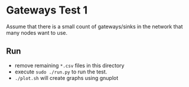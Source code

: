 # Gateways Test 1

Assume that there is a small count of gateways/sinks in the network that many nodes want to use.

## Run

* remove remaining `*.csv` files in this directory
* execute `sudo ./run.py` to run the test.
* `./plot.sh` will create graphs using gnuplot

